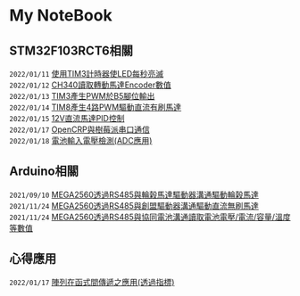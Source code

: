 # My NoteBook

## STM32F103RCT6相關
```2022/01/11``` [使用TIM3計時器使LED每秒亮滅](https://github.com/superwsl3/STMF103RCT6-TIM3.git)<br>
```2022/01/12``` [CH340讀取轉動馬達Encoder數值](https://github.com/superwsl3/STMF103RCT6-Encoder_Read.git)<br>
```2022/01/13``` [TIM3產生PWM於B5腳位輸出](https://github.com/superwsl3/STMF103RCT6-TIM3_PWM.git)<br>
```2022/01/14``` [TIM8產生4路PWM驅動直流有刷馬達](https://github.com/superwsl3/STM32F103RCT6-Motor_Control.git)<br>
```2022/01/15``` [12V直流馬達PID控制](https://github.com/superwsl3/STM32F103RCT6-DC_Motor_PID.git)<br>
```2022/01/17``` [OpenCRP與樹莓派串口通信](https://github.com/superwsl3/STMF103RCT6-Raspi_COM.git)<br>
```2022/01/18``` [電池輸入電壓檢測(ADC應用)](https://github.com/superwsl3/STMF103RCT6-Battery_Detect.git)<br>



## Arduino相關
```2021/09/10``` [MEGA2560透過RS485與輪榖馬達驅動器溝通驅動輪榖馬達](https://github.com/superwsl3/Arduino_RS485_Motor_Driver_ZLAC8015D_LIB.git)<br>
```2021/11/24``` [MEGA2560透過RS485與創盟驅動器溝通驅動直流無刷馬達](https://github.com/superwsl3/Arduino_RS485_Motor_Driver_K045CQE_LIB.git)<br>
```2021/11/24``` [MEGA2560透過RS485與協同電池溝通讀取電池電壓/電流/容量/溫度等數值](https://github.com/superwsl3/Arduino_RS485_Battery_US2432_LIB.git)<br>


## 心得應用
```2022/01/17``` [陣列在函式間傳遞之應用(透過指標)](https://github.com/superwsl3/Note_Arrays_function_arguments.git)<br>
